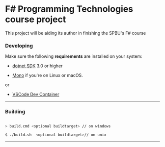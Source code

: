 # F# Programming Technologies course project

This project will be aiding its author in finishing the SPBU's F# course

[//]: # (---)

[//]: # ()
[//]: # (## Builds)

[//]: # ()
[//]: # ()
[//]: # (GitHub Actions |)

[//]: # (:---: |)

[//]: # ([![GitHub Actions]&#40;https://github.com/artem-burashnikov/spbu-fsharp/workflows/Build%20main/badge.svg&#41;]&#40;https://github.com/artem-burashnikov/spbu-fsharp/actions?query=branch%3Amain&#41; |)

[//]: # ([![Build History]&#40;https://buildstats.info/github/chart/artem-burashnikov/spbu-fsharp&#41;]&#40;https://github.com/artem-burashnikov/spbu-fsharp/actions?query=branch%3Amain&#41; |)

[//]: # ()
[//]: # (## NuGet)

[//]: # ()
[//]: # (Package | Stable | Prerelease)

[//]: # (--- | --- | ---)

[//]: # (spbu-fsharp | [![NuGet Badge]&#40;https://buildstats.info/nuget/spbu-fsharp&#41;]&#40;https://www.nuget.org/packages/spbu-fsharp/&#41; | [![NuGet Badge]&#40;https://buildstats.info/nuget/spbu-fsharp?includePreReleases=true&#41;]&#40;https://www.nuget.org/packages/spbu-fsharp/&#41;)

[//]: # ()
[//]: # ()
[//]: # (---)


### Developing


Make sure the following **requirements** are installed on your system:


- [dotnet SDK](https://www.microsoft.com/net/download/core) 3.0 or higher

- [Mono](http://www.mono-project.com/) if you're on Linux or macOS.


or


- [VSCode Dev Container](https://code.visualstudio.com/docs/remote/containers)



---

[//]: # ()
[//]: # (### Environment Variables)

[//]: # ()
[//]: # (- `CONFIGURATION` will set the [configuration]&#40;https://docs.microsoft.com/en-us/dotnet/core/tools/dotnet-build?tabs=netcore2x#options&#41; of the dotnet commands.  If not set, it will default to Release.)

[//]: # (  - `CONFIGURATION=Debug ./build.sh` will result in `-c` additions to commands such as in `dotnet build -c Debug`)

[//]: # (- `GITHUB_TOKEN` will be used to upload release notes and NuGet packages to GitHub.)

[//]: # (  - Be sure to set this before releasing)

[//]: # (- `DISABLE_COVERAGE` Will disable running code coverage metrics.  AltCover can have [severe performance degradation]&#40;https://github.com/SteveGilham/altcover/issues/57&#41; so it's worth disabling when looking to do a quicker feedback loop.)

[//]: # (  - `DISABLE_COVERAGE=1 ./build.sh`)

[//]: # ()
[//]: # ()
[//]: # (---)


### Building



```sh

> build.cmd <optional buildtarget> // on windows

$ ./build.sh  <optional buildtarget>// on unix

```


---

[//]: # ()
[//]: # (### Build Targets)

[//]: # ()
[//]: # ()
[//]: # (- `Clean` - Cleans artifact and temp directories.)

[//]: # (- `DotnetRestore` - Runs [dotnet restore]&#40;https://docs.microsoft.com/en-us/dotnet/core/tools/dotnet-restore?tabs=netcore2x&#41; on the [solution file]&#40;https://docs.microsoft.com/en-us/visualstudio/extensibility/internals/solution-dot-sln-file?view=vs-2019&#41;.)

[//]: # (- [`DotnetBuild`]&#40;#Building&#41; - Runs [dotnet build]&#40;https://docs.microsoft.com/en-us/dotnet/core/tools/dotnet-build?tabs=netcore2x&#41; on the [solution file]&#40;https://docs.microsoft.com/en-us/visualstudio/extensibility/internals/solution-dot-sln-file?view=vs-2019&#41;.)

[//]: # (- `DotnetTest` - Runs [dotnet test]&#40;https://docs.microsoft.com/en-us/dotnet/core/tools/dotnet-test?tabs=netcore21&#41; on the [solution file]&#40;https://docs.microsoft.com/en-us/visualstudio/extensibility/internals/solution-dot-sln-file?view=vs-2019.&#41;.)

[//]: # (- `GenerateCoverageReport` - Code coverage is run during `DotnetTest` and this generates a report via [ReportGenerator]&#40;https://github.com/danielpalme/ReportGenerator&#41;.)

[//]: # (- `WatchApp` - Runs [dotnet watch]&#40;https://docs.microsoft.com/en-us/aspnet/core/tutorials/dotnet-watch?view=aspnetcore-3.0&#41; on the application. Useful for rapid feedback loops.)

[//]: # (- `WatchTests` - Runs [dotnet watch]&#40;https://docs.microsoft.com/en-us/aspnet/core/tutorials/dotnet-watch?view=aspnetcore-3.0&#41; with the test projects. Useful for rapid feedback loops.)

[//]: # (- `GenerateAssemblyInfo` - Generates [AssemblyInfo]&#40;https://docs.microsoft.com/en-us/dotnet/api/microsoft.visualbasic.applicationservices.assemblyinfo?view=netframework-4.8&#41; for libraries.)

[//]: # (- `CreatePackages` - Runs the packaging task from [dotnet-packaging]&#40;https://github.com/qmfrederik/dotnet-packaging&#41;. This creates applications for `win-x64`, `osx-x64` and `linux-x64` - [Runtime Identifiers]&#40;https://docs.microsoft.com/en-us/dotnet/core/rid-catalog&#41;.  )

[//]: # (    - Bundles the `win-x64` application in a .zip file.)

[//]: # (    - Bundles the `osx-x64` application in a .tar.gz file.)

[//]: # (    - Bundles the `linux-x64` application in a .tar.gz file.)

[//]: # (- `GitRelease` - Creates a commit message with the [Release Notes]&#40;https://fake.build/apidocs/v5/fake-core-releasenotes.html&#41; and a git tag via the version in the `Release Notes`.)

[//]: # (- `GitHubRelease` - Publishes a [GitHub Release]&#40;https://help.github.com/en/articles/creating-releases&#41; with the Release Notes and any NuGet packages.)

[//]: # (- `FormatCode` - Runs [Fantomas]&#40;https://github.com/fsprojects/fantomas&#41; on the solution file.)

[//]: # (- [`Release`]&#40;#Releasing&#41; - Task that runs all release type tasks such as `GitRelease` and `GitHubRelease`. Make sure to read [Releasing]&#40;#Releasing&#41; to setup your environment correctly for releases.)

[//]: # ()
[//]: # (---)

[//]: # ()
[//]: # ()
[//]: # (### Releasing)

[//]: # ()
[//]: # (- [Start a git repo with a remote]&#40;https://help.github.com/articles/adding-an-existing-project-to-github-using-the-command-line/&#41;)

[//]: # ()
[//]: # (```sh)

[//]: # (git add .)

[//]: # (git commit -m "Scaffold")

[//]: # (git remote add origin https://github.com/user/MyCoolNewApp.git)

[//]: # (git push -u origin master)

[//]: # (```)

[//]: # ()
[//]: # (- [Create a GitHub OAuth Token]&#40;https://help.github.com/articles/creating-a-personal-access-token-for-the-command-line/&#41;)

[//]: # (  - You can then set the `GITHUB_TOKEN` to upload release notes and artifacts to github)

[//]: # (  - Otherwise it will fallback to username/password)

[//]: # ()
[//]: # (- Then update the `CHANGELOG.md` with an "Unreleased" section containing release notes for this version, in [KeepAChangelog]&#40;https://keepachangelog.com/en/1.1.0/&#41; format.)

[//]: # ()
[//]: # ()
[//]: # (NOTE: Its highly recommend to add a link to the Pull Request next to the release note that it affects. The reason for this is when the `RELEASE` target is run, it will add these new notes into the body of git commit. GitHub will notice the links and will update the Pull Request with what commit referenced it saying ["added a commit that referenced this pull request"]&#40;https://github.com/TheAngryByrd/MiniScaffold/pull/179#ref-commit-837ad59&#41;. Since the build script automates the commit message, it will say "Bump Version to x.y.z". The benefit of this is when users goto a Pull Request, it will be clear when and which version those code changes released. Also when reading the `CHANGELOG`, if someone is curious about how or why those changes were made, they can easily discover the work and discussions.)

[//]: # ()
[//]: # ()
[//]: # ()
[//]: # (Here's an example of adding an "Unreleased" section to a `CHANGELOG.md` with a `0.1.0` section already released.)

[//]: # ()
[//]: # (```markdown)

[//]: # (## [Unreleased])

[//]: # ()
[//]: # (### Added)

[//]: # (- Does cool stuff!)

[//]: # ()
[//]: # (### Fixed)

[//]: # (- Fixes that silly oversight)

[//]: # ()
[//]: # (## [0.1.0] - 2017-03-17)

[//]: # (First release)

[//]: # ()
[//]: # (### Added)

[//]: # (- This release already has lots of features)

[//]: # ()
[//]: # ([Unreleased]: https://github.com/user/MyCoolNewApp.git/compare/v0.1.0...HEAD)

[//]: # ([0.1.0]: https://github.com/user/MyCoolNewApp.git/releases/tag/v0.1.0)

[//]: # (```)

[//]: # ()
[//]: # (- You can then use the `Release` target, specifying the version number either in the `RELEASE_VERSION` environment)

[//]: # (  variable, or else as a parameter after the target name.  This will:)

[//]: # (  - update `CHANGELOG.md`, moving changes from the `Unreleased` section into a new `0.2.0` section)

[//]: # (    - if there were any prerelease versions of 0.2.0 in the changelog, it will also collect their changes into the final 0.2.0 entry)

[//]: # (  - make a commit bumping the version:  `Bump version to 0.2.0` and adds the new changelog section to the commit's body)

[//]: # (  - push a git tag)

[//]: # (  - create a GitHub release for that git tag)

[//]: # ()
[//]: # ()
[//]: # (macOS/Linux Parameter:)

[//]: # ()
[//]: # (```sh)

[//]: # (./build.sh Release 0.2.0)

[//]: # (```)

[//]: # ()
[//]: # (macOS/Linux Environment Variable:)

[//]: # ()
[//]: # (```sh)

[//]: # (RELEASE_VERSION=0.2.0 ./build.sh Release)

[//]: # (```)
